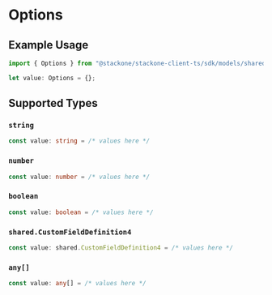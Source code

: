 # Options

## Example Usage

```typescript
import { Options } from "@stackone/stackone-client-ts/sdk/models/shared";

let value: Options = {};
```

## Supported Types

### `string`

```typescript
const value: string = /* values here */
```

### `number`

```typescript
const value: number = /* values here */
```

### `boolean`

```typescript
const value: boolean = /* values here */
```

### `shared.CustomFieldDefinition4`

```typescript
const value: shared.CustomFieldDefinition4 = /* values here */
```

### `any[]`

```typescript
const value: any[] = /* values here */
```

